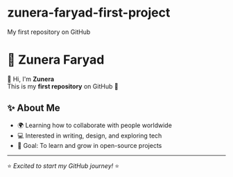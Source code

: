 # zunera-faryad-first-project
My first repository on GitHub
# 🌸 Zunera Faryad

👋 Hi, I'm **Zunera**  
This is my **first repository** on GitHub 🚀  

## ✨ About Me
- 🌍 Learning how to collaborate with people worldwide  
- 💻 Interested in writing, design, and exploring tech  
- 🎯 Goal: To learn and grow in open-source projects  

---
⭐ *Excited to start my GitHub journey!* ⭐
